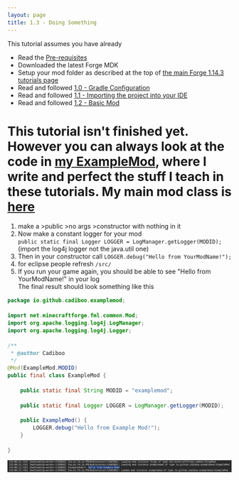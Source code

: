 ```yaml
---
layout: page
title: 1.3 - Doing Something
---
```

This tutorial assumes you have already
- Read the [Pre-requisites](/tutorials/Pre-requisites)
- Downloaded the latest Forge MDK
- Setup your mod folder as described at the top of [the main Forge 1.14.3 tutorials page](/tutorials/1.14.3/forge/)
- Read and followed [1.0 - Gradle Configuration](/tutorials/1.14.3/forge/1.0-gradle-configuration/)
- Read and followed [1.1 - Importing the project into your IDE](/tutorials/1.14.3/forge/1.1-importing-project/)
- Read and followed [1.2 - Basic Mod](/tutorials/1.14.3/forge/1.2-basic-mod/)

# This tutorial isn't finished yet. However you can always look at the code in [my ExampleMod](https://github.com/Cadiboo/Example-Mod/), where I write and perfect the stuff I teach in these tutorials. My main mod class is [here](https://github.com/Cadiboo/Example-Mod/blob/f7493385a1d6e4b41fabb1f75e4ff942208ca97a/src/main/java/io/github/cadiboo/examplemod/ExampleMod.java)

1) make a >public >no args >constructor with nothing in it  
2) Now make a constant logger for your mod  
`public static final Logger LOGGER = LogManager.getLogger(MODID);` (import the log4j logger not the java.util one)  
3) Then in your constructor call `LOGGER.debug("Hello from YourModName!");`  
4) for eclipse people refresh `/src/`  
5) If you run your game again, you should be able to see "Hello from YourModName!" in your log  
The final result should look something like this
```java
package io.github.cadiboo.examplemod;

import net.minecraftforge.fml.common.Mod;
import org.apache.logging.log4j.LogManager;
import org.apache.logging.log4j.Logger;

/**
 * @author Cadiboo
 */
@Mod(ExampleMod.MODID)
public final class ExampleMod {

	public static final String MODID = "examplemod";

	public static final Logger LOGGER = LogManager.getLogger(MODID);

	public ExampleMod() {
		LOGGER.debug("Hello from Example Mod!");
	}

}
```
![Log](/tutorials/1.14.3/forge/1.3-doing-something/log.png "Log")
